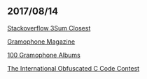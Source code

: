 ## 2017/08/14

[Stackoverflow 3Sum Closest](https://stackoverflow.com/questions/2070359/finding-three-elements-in-an-array-whose-sum-is-closest-to-a-given-number)

[Gramophone Magazine](https://www.gramophone.co.uk/)

[100 Gramophone Albums](https://www.zhihu.com/question/49183214)

[The International Obfuscated C Code Contest](http://www0.us.ioccc.org/years.html)
